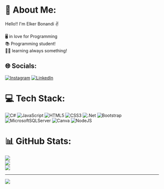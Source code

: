 # 💫 About Me:
Hello!! I'm Elker Bonandi ✌️<br><br>🖥️ in love for Programming<br>📚 Programming student!<br>🧑‍🎓 learning always something!


## 🌐 Socials:
[![Instagram](https://img.shields.io/badge/Instagram-%23E4405F.svg?logo=Instagram&logoColor=white)](https://www.instagram.com/elker_bonandi/)
[![LinkedIn](https://img.shields.io/badge/LinkedIn-%230077B5.svg?logo=linkedin&logoColor=white)](https://www.linkedin.com/in/elker-bonandi/) 

# 💻 Tech Stack:
![C#](https://img.shields.io/badge/c%23-%23239120.svg?style=for-the-badge&logo=c-sharp&logoColor=white) ![JavaScript](https://img.shields.io/badge/javascript-%23323330.svg?style=for-the-badge&logo=javascript&logoColor=%23F7DF1E) ![HTML5](https://img.shields.io/badge/html5-%23E34F26.svg?style=for-the-badge&logo=html5&logoColor=white) ![CSS3](https://img.shields.io/badge/css3-%231572B6.svg?style=for-the-badge&logo=css3&logoColor=white) ![.Net](https://img.shields.io/badge/.NET-5C2D91?style=for-the-badge&logo=.net&logoColor=white) ![Bootstrap](https://img.shields.io/badge/bootstrap-%23563D7C.svg?style=for-the-badge&logo=bootstrap&logoColor=white) ![MicrosoftSQLServer](https://img.shields.io/badge/Microsoft%20SQL%20Sever-CC2927?style=for-the-badge&logo=microsoft%20sql%20server&logoColor=white) ![Canva](https://img.shields.io/badge/Canva-%2300C4CC.svg?style=for-the-badge&logo=Canva&logoColor=white) ![NodeJS](https://img.shields.io/badge/node.js-6DA55F?style=for-the-badge&logo=node.js&logoColor=white)
# 📊 GitHub Stats:
![](https://github-readme-stats.vercel.app/api?username=Bonandi22&theme=dark&hide_border=false&include_all_commits=false&count_private=false)<br/>
![](https://github-readme-streak-stats.herokuapp.com/?user=Bonandi22&theme=dark&hide_border=false)<br/>
![](https://github-readme-stats.vercel.app/api/top-langs/?username=Bonandi22&theme=dark&hide_border=false&include_all_commits=false&count_private=false&layout=compact)

---
[![](https://visitcount.itsvg.in/api?id=Bonandi22&icon=0&color=0)](https://visitcount.itsvg.in)

<!-- Proudly created with GPRM ( https://gprm.itsvg.in ) -->
